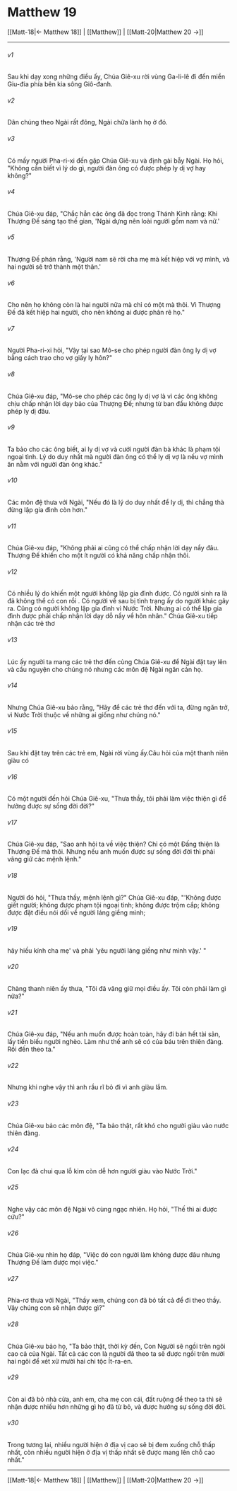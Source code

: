 # Matthew 19

[[Matt-18|← Matthew 18]] | [[Matthew]] | [[Matt-20|Matthew 20 →]]
***



###### v1 
Sau khi dạy xong những điều ấy, Chúa Giê-xu rời vùng Ga-li-lê đi đến miền Giu-đia phía bên kia sông Giô-đanh. 

###### v2 
Dân chúng theo Ngài rất đông, Ngài chữa lành họ ở đó. 

###### v3 
Có mấy người Pha-ri-xi đến gặp Chúa Giê-xu và định gài bẫy Ngài. Họ hỏi, "Không cần biết vì lý do gì, người đàn ông có được phép ly dị vợ hay không?" 

###### v4 
Chúa Giê-xu đáp, "Chắc hẳn các ông đã đọc trong Thánh Kinh rằng: Khi Thượng Đế sáng tạo thế gian, 'Ngài dựng nên loài người gồm nam và nữ.' 

###### v5 
Thượng Đế phán rằng, 'Người nam sẽ rời cha mẹ mà kết hiệp với vợ mình, và hai người sẽ trở thành một thân.' 

###### v6 
Cho nên họ không còn là hai người nữa mà chỉ có một mà thôi. Vì Thượng Đế đã kết hiệp hai người, cho nên không ai được phân rẽ họ." 

###### v7 
Người Pha-ri-xi hỏi, "Vậy tại sao Mô-se cho phép người đàn ông ly dị vợ bằng cách trao cho vợ giấy ly hôn?" 

###### v8 
Chúa Giê-xu đáp, "Mô-se cho phép các ông ly dị vợ là vì các ông không chịu chấp nhận lời dạy bảo của Thượng Đế; nhưng từ ban đầu không được phép ly dị đâu. 

###### v9 
Ta bảo cho các ông biết, ai ly dị vợ và cưới người đàn bà khác là phạm tội ngoại tình. Lý do duy nhất mà người đàn ông có thể ly dị vợ là nếu vợ mình ăn nằm với người đàn ông khác." 

###### v10 
Các môn đệ thưa với Ngài, "Nếu đó là lý do duy nhất để ly dị, thì chẳng thà đừng lập gia đình còn hơn." 

###### v11 
Chúa Giê-xu đáp, "Không phải ai cũng có thể chấp nhận lời dạy nầy đâu. Thượng Đế khiến cho một ít người có khả năng chấp nhận thôi. 

###### v12 
Có nhiều lý do khiến một người không lập gia đình được. Có người sinh ra là đã không thể có con rồi . Có người về sau bị tình trạng ấy do người khác gây ra. Cũng có người không lập gia đình vì Nước Trời. Nhưng ai có thể lập gia đình được phải chấp nhận lời dạy dỗ nầy về hôn nhân." Chúa Giê-xu tiếp nhận các trẻ thơ 

###### v13 
Lúc ấy người ta mang các trẻ thơ đến cùng Chúa Giê-xu để Ngài đặt tay lên và cầu nguyện cho chúng nó nhưng các môn đệ Ngài ngăn cản họ. 

###### v14 
Nhưng Chúa Giê-xu bảo rằng, "Hãy để các trẻ thơ đến với ta, đừng ngăn trở, vì Nước Trời thuộc về những ai giống như chúng nó." 

###### v15 
Sau khi đặt tay trên các trẻ em, Ngài rời vùng ấy.Câu hỏi của một thanh niên giàu có 

###### v16 
Có một người đến hỏi Chúa Giê-xu, "Thưa thầy, tôi phải làm việc thiện gì để hưởng được sự sống đời đời?" 

###### v17 
Chúa Giê-xu đáp, "Sao anh hỏi ta về việc thiện? Chỉ có một Đấng thiện là Thượng Đế mà thôi. Nhưng nếu anh muốn được sự sống đời đời thì phải vâng giữ các mệnh lệnh." 

###### v18 
Người đó hỏi, "Thưa thầy, mệnh lệnh gì?" Chúa Giê-xu đáp, "'Không được giết người; không được phạm tội ngoại tình; không được trộm cắp; không được đặt điều nói dối về người láng giềng mình; 

###### v19 
hãy hiếu kính cha mẹ' và phải 'yêu người láng giềng như mình vậy.' " 

###### v20 
Chàng thanh niên ấy thưa, "Tôi đã vâng giữ mọi điều ấy. Tôi còn phải làm gì nữa?" 

###### v21 
Chúa Giê-xu đáp, "Nếu anh muốn được hoàn toàn, hãy đi bán hết tài sản, lấy tiền biếu người nghèo. Làm như thế anh sẽ có của báu trên thiên đàng. Rồi đến theo ta." 

###### v22 
Nhưng khi nghe vậy thì anh rầu rĩ bỏ đi vì anh giàu lắm. 

###### v23 
Chúa Giê-xu bảo các môn đệ, "Ta bảo thật, rất khó cho người giàu vào nước thiên đàng. 

###### v24 
Con lạc đà chui qua lỗ kim còn dễ hơn người giàu vào Nước Trời." 

###### v25 
Nghe vậy các môn đệ Ngài vô cùng ngạc nhiên. Họ hỏi, "Thế thì ai được cứu?" 

###### v26 
Chúa Giê-xu nhìn họ đáp, "Việc đó con người làm không được đâu nhưng Thượng Đế làm được mọi việc." 

###### v27 
Phia-rơ thưa với Ngài, "Thầy xem, chúng con đã bỏ tất cả để đi theo thầy. Vậy chúng con sẽ nhận được gì?" 

###### v28 
Chúa Giê-xu bảo họ, "Ta bảo thật, thời kỳ đến, Con Người sẽ ngồi trên ngôi cao cả của Ngài. Tất cả các con là người đã theo ta sẽ được ngồi trên mười hai ngôi để xét xử mười hai chi tộc Ít-ra-en. 

###### v29 
Còn ai đã bỏ nhà cửa, anh em, cha mẹ con cái, đất ruộng để theo ta thì sẽ nhận được nhiều hơn những gì họ đã từ bỏ, và được hưởng sự sống đời đời. 

###### v30 
Trong tương lai, nhiều người hiện ở địa vị cao sẽ bị đem xuống chỗ thấp nhất, còn nhiều người hiện ở địa vị thấp nhất sẽ được mang lên chỗ cao nhất."

***
[[Matt-18|← Matthew 18]] | [[Matthew]] | [[Matt-20|Matthew 20 →]]
